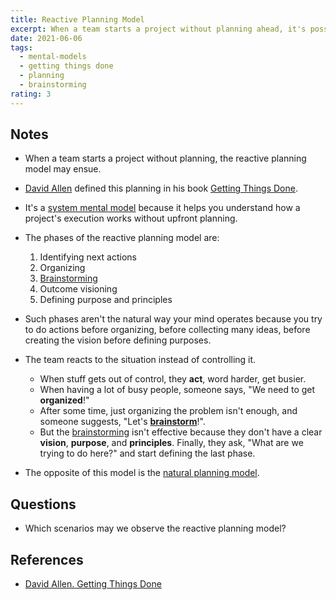```yaml
---
title: Reactive Planning Model
excerpt: When a team starts a project without planning ahead, it's possible that the reactive planning model ensues.
date: 2021-06-06
tags:
  - mental-models
  - getting things done
  - planning
  - brainstorming
rating: 3
---
```


## Notes

- When a team starts a project without planning, the reactive planning model may ensue.

- [David Allen](/zettel/david-allen) defined this planning in his book [Getting Things Done](/books/getting-things-done#chapter-3-getting-projects-creatively-under-way-the-five-phases-of-project-planning).

- It's a [system mental model](/zettel/system-mental-models) because it helps you understand how a project's execution works without upfront planning.

- The phases of the reactive planning model are:

  1. Identifying next actions
  2. Organizing
  3. [Brainstorming](/zettel/brainstorming)
  4. Outcome visioning
  5. Defining purpose and principles

- Such phases aren't the natural way your mind operates because you try to do actions before organizing, before collecting many ideas, before creating the vision before defining purposes.

- The team reacts to the situation instead of controlling it.

  - When stuff gets out of control, they **act**, word harder, get busier.
  - When having a lot of busy people, someone says, "We need to get **organized**!"
  - After some time, just organizing the problem isn't enough, and someone suggests, "Let's [**brainstorm**](/zettel/brainstorming)!".
  - But the [brainstorming](/zettel/brainstorming) isn't effective because they don't have a clear **vision**, **purpose**, and **principles**. Finally, they ask, "What are we trying to do here?" and start defining the last phase.

- The opposite of this model is the [natural planning model](/zettel/natural-planning-model).

## Questions

- Which scenarios may we observe the reactive planning model?

## References

- [David Allen. Getting Things Done](/books/getting-things-done#chapter-3-getting-projects-creatively-under-way-the-five-phases-of-project-planning)
